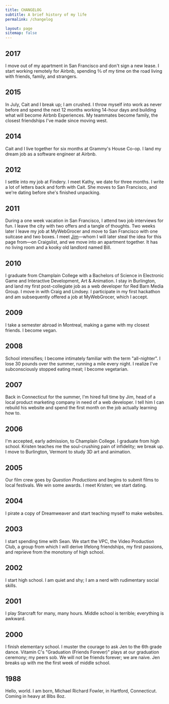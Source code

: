 ```yaml
---
title: CHANGELOG
subtitle: A brief history of my life
permalink: /changelog

layout: page
sitemap: false
---
```


## 2017

I move out of my apartment in San Francisco and don't sign a new lease. I start working remotely for Airbnb, spending ⅔ of my time on the road living with friends, family, and strangers.

## 2015

In July, Cait and I break up; I am crushed. I throw myself into work as never before and spend the next 12 months working 14-hour days and building what will become Airbnb Experiences. My teammates become family, the closest friendships I've made since moving west.

## 2014

Cait and I live together for six months at Grammy's House Co-op. I land my dream job as a software engineer at Airbnb.

## 2012

I settle into my job at Findery. I meet Kathy, we date for three months. I write a lot of letters back and forth with Cait. She moves to San Francisco, and we're dating before she's finished unpacking.

## 2011

During a one week vacation in San Francisco, I attend two job interviews for fun. I leave the city with two offers and a tangle of thoughts. Two weeks later I leave my job at MyWebGrocer and move to San Francisco with one suitcase and two boxes. I meet [Jim](http://jimwhimpey.com/)—whom I will later steal the idea for this page from—on Craigslist, and we move into an apartment together. It has no living room and a kooky old landlord named Bill.

## 2010

I graduate from Champlain College with a Bachelors of Science in Electronic Game and Interactive Development, Art & Animation. I stay in Burlington, and land my first post-collegiate job as a web developer for Red Barn Media Group. I move in with Craig and Lindsey. I participate in my first hackathon and am subsequently offered a job at MyWebGrocer, which I accept.

## 2009

I take a semester abroad in Montreal, making a game with my closest friends. I become vegan.

## 2008

School intensifies; I become intimately familiar with the term "all-nighter". I lose 30 pounds over the summer, running a mile every night. I realize I've subconsciously stopped eating meat; I become vegetarian.

## 2007

Back in Connecticut for the summer, I'm hired full time by Jim, head of a local product marketing company in need of a web developer. I tell him I can rebuild his website and spend the first month on the job actually learning how to.

## 2006

I'm accepted, early admission, to Champlain College. I graduate from high school. Kristen teaches me the soul-crushing pain of infidelity; we break up. I move to Burlington, Vermont to study 3D art and animation.

## 2005

Our film crew goes by _Question Productions_ and begins to submit films to local festivals. We win some awards. I meet Kristen; we start dating.

## 2004

I pirate a copy of Dreamweaver and start teaching myself to make websites.

## 2003

I start spending time with Sean. We start the VPC, the Video Production Club, a group from which I will derive lifelong friendships, my first passions, and reprieve from the monotony of high school.

## 2002

I start high school. I am quiet and shy; I am a nerd with rudimentary social skills.

## 2001

I play Starcraft for many, many hours. Middle school is terrible; everything is awkward.

## 2000

I finish elementary school. I muster the courage to ask Jen to the 6th grade dance. Vitamin C's "Graduation (Friends Forever)" plays at our graduation ceremony; my peers sob. We will not be friends forever; we are naive. Jen breaks up with me the first week of middle school.

## 1988

Hello, world. I am born, Michael Richard Fowler, in Hartford, Connecticut. Coming in heavy at 8lbs 8oz.